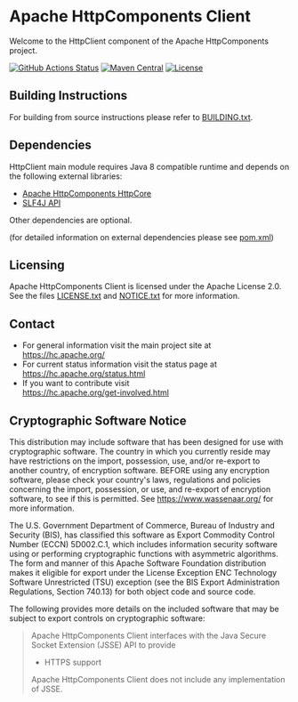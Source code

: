 <!--
   ====================================================================
   Licensed to the Apache Software Foundation (ASF) under one
   or more contributor license agreements.  See the NOTICE file
   distributed with this work for additional information
   regarding copyright ownership.  The ASF licenses this file
   to you under the Apache License, Version 2.0 (the
   "License"); you may not use this file except in compliance
   with the License.  You may obtain a copy of the License at
     http://www.apache.org/licenses/LICENSE-2.0
   Unless required by applicable law or agreed to in writing,
   software distributed under the License is distributed on an
   "AS IS" BASIS, WITHOUT WARRANTIES OR CONDITIONS OF ANY
   KIND, either express or implied.  See the License for the
   specific language governing permissions and limitations
   under the License.
   ====================================================================
   This software consists of voluntary contributions made by many
   individuals on behalf of the Apache Software Foundation.  For more
   information on the Apache Software Foundation, please see
   <http://www.apache.org />.
 -->
Apache HttpComponents Client
============================

Welcome to the HttpClient component of the Apache HttpComponents project.

[![GitHub Actions Status](https://github.com/apache/httpcomponents-client/workflows/Java%20CI/badge.svg)](https://github.com/apache/httpcomponents-client/actions)
[![Maven Central](https://maven-badges.herokuapp.com/maven-central/org.apache.httpcomponents.client5/httpclient5/badge.svg)](https://maven-badges.herokuapp.com/maven-central/org.apache.httpcomponents.client5/httpclient5)
[![License](https://img.shields.io/badge/License-Apache%202.0-blue.svg)](https://opensource.org/licenses/Apache-2.0)

Building Instructions
---------------------

For building from source instructions please refer to [BUILDING.txt](./BUILDING.txt).

Dependencies
------------

HttpClient main module requires Java 8 compatible runtime and
depends on the following external libraries:

* [Apache HttpComponents HttpCore](https://github.com/apache/httpcomponents-core)
* [SLF4J API](http://www.slf4j.org/)

Other dependencies are optional.

(for detailed information on external dependencies please see [pom.xml](./pom.xml))

Licensing
---------

Apache HttpComponents Client is licensed under the Apache License 2.0.
See the files [LICENSE.txt](./LICENSE.txt) and [NOTICE.txt](./NOTICE.txt) for more information.

Contact
-------

- For general information visit the main project site at  
  https://hc.apache.org/
- For current status information visit the status page at  
  https://hc.apache.org/status.html
- If you want to contribute visit  
  https://hc.apache.org/get-involved.html

Cryptographic Software Notice
-----------------------------

This distribution may include software that has been designed for use
with cryptographic software. The country in which you currently reside
may have restrictions on the import, possession, use, and/or re-export
to another country, of encryption software. BEFORE using any encryption
software, please check your country's laws, regulations and policies
concerning the import, possession, or use, and re-export of encryption
software, to see if this is permitted. See https://www.wassenaar.org/
for more information.

The U.S. Government Department of Commerce, Bureau of Industry and
Security (BIS), has classified this software as Export Commodity
Control Number (ECCN) 5D002.C.1, which includes information security
software using or performing cryptographic functions with asymmetric
algorithms. The form and manner of this Apache Software Foundation
distribution makes it eligible for export under the License Exception
ENC Technology Software Unrestricted (TSU) exception (see the BIS
Export Administration Regulations, Section 740.13) for both object
code and source code.

The following provides more details on the included software that
may be subject to export controls on cryptographic software:

> Apache HttpComponents Client interfaces with the
> Java Secure Socket Extension (JSSE) API to provide
> - HTTPS support
> 
> Apache HttpComponents Client does not include any
> implementation of JSSE.
